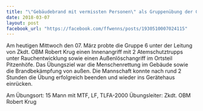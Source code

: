 ```yaml
---
title: "\"Gebäudebrand mit vermissten Personen\" als Gruppenübung der Gruppe 6"
date: 2018-03-07
layout: post
facebook_url: "https://facebook.com/ffwenns/posts/1930510007024115"
---
```


Am heutigen Mittwoch den 07. März probte die Gruppe 6 unter der Leitung von Zkdt. OBM Robert Krug einen Innenangriff mit 2 Atemschutztrupps unter Rauchentwicklung sowie einen Außenlöschangriff im Ortsteil Pitzenhöfe. Das Übungsziel war die Menschenrettung im Gebäude sowie die Brandbekämpfung von außen. Die Mannschaft konnte nach rund 2 Stunden die Übung erfolgreich beenden und wieder ins Gerätehaus einrücken.

Am Übungsort:
15 Mann mit MTF, LF, TLFA-2000
Übungsleiter: Zkdt. OBM Robert Krug